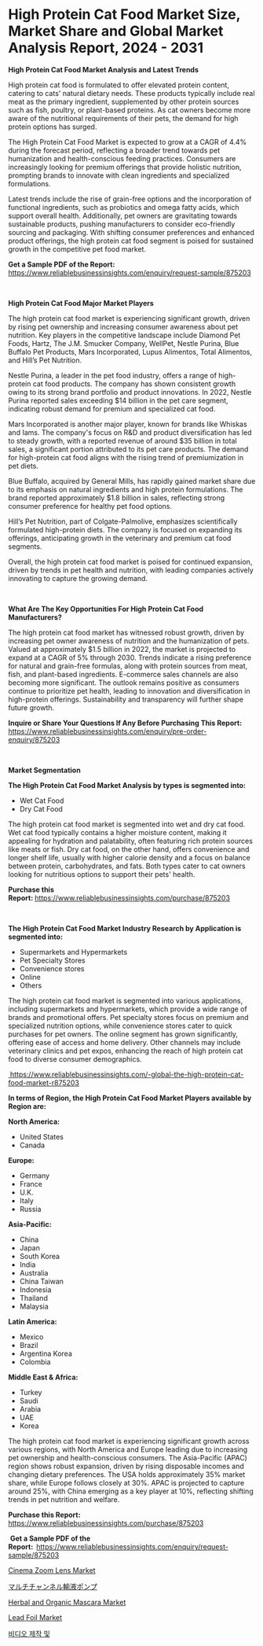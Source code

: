 <p><h1>High Protein Cat Food Market Size, Market Share and Global Market Analysis Report, 2024 - 2031</h1></p><p><strong>High Protein Cat Food Market Analysis and Latest Trends</strong></p>
<p><p>High protein cat food is formulated to offer elevated protein content, catering to cats' natural dietary needs. These products typically include real meat as the primary ingredient, supplemented by other protein sources such as fish, poultry, or plant-based proteins. As cat owners become more aware of the nutritional requirements of their pets, the demand for high protein options has surged.</p><p>The High Protein Cat Food Market is expected to grow at a CAGR of 4.4% during the forecast period, reflecting a broader trend towards pet humanization and health-conscious feeding practices. Consumers are increasingly looking for premium offerings that provide holistic nutrition, prompting brands to innovate with clean ingredients and specialized formulations. </p><p>Latest trends include the rise of grain-free options and the incorporation of functional ingredients, such as probiotics and omega fatty acids, which support overall health. Additionally, pet owners are gravitating towards sustainable products, pushing manufacturers to consider eco-friendly sourcing and packaging. With shifting consumer preferences and enhanced product offerings, the high protein cat food segment is poised for sustained growth in the competitive pet food market.</p></p>
<p><strong>Get a Sample PDF of the Report:&nbsp;</strong> <a href="https://www.reliablebusinessinsights.com/enquiry/request-sample/875203">https://www.reliablebusinessinsights.com/enquiry/request-sample/875203</a></p>
<p>&nbsp;</p>
<p><strong>High Protein Cat Food Major Market Players</strong></p>
<p><p>The high protein cat food market is experiencing significant growth, driven by rising pet ownership and increasing consumer awareness about pet nutrition. Key players in the competitive landscape include Diamond Pet Foods, Hartz, The J.M. Smucker Company, WellPet, Nestle Purina, Blue Buffalo Pet Products, Mars Incorporated, Lupus Alimentos, Total Alimentos, and Hill’s Pet Nutrition.</p><p>Nestle Purina, a leader in the pet food industry, offers a range of high-protein cat food products. The company has shown consistent growth owing to its strong brand portfolio and product innovations. In 2022, Nestle Purina reported sales exceeding $14 billion in the pet care segment, indicating robust demand for premium and specialized cat food.</p><p>Mars Incorporated is another major player, known for brands like Whiskas and Iams. The company's focus on R&D and product diversification has led to steady growth, with a reported revenue of around $35 billion in total sales, a significant portion attributed to its pet care products. The demand for high-protein cat food aligns with the rising trend of premiumization in pet diets.</p><p>Blue Buffalo, acquired by General Mills, has rapidly gained market share due to its emphasis on natural ingredients and high protein formulations. The brand reported approximately $1.8 billion in sales, reflecting strong consumer preference for healthy pet food options.</p><p>Hill’s Pet Nutrition, part of Colgate-Palmolive, emphasizes scientifically formulated high-protein diets. The company is focused on expanding its offerings, anticipating growth in the veterinary and premium cat food segments.</p><p>Overall, the high protein cat food market is poised for continued expansion, driven by trends in pet health and nutrition, with leading companies actively innovating to capture the growing demand.</p></p>
<p>&nbsp;</p>
<p><strong>What Are The Key Opportunities For High Protein Cat Food Manufacturers?</strong></p>
<p><p>The high protein cat food market has witnessed robust growth, driven by increasing pet owner awareness of nutrition and the humanization of pets. Valued at approximately $1.5 billion in 2022, the market is projected to expand at a CAGR of 5% through 2030. Trends indicate a rising preference for natural and grain-free formulas, along with protein sources from meat, fish, and plant-based ingredients. E-commerce sales channels are also becoming more significant. The outlook remains positive as consumers continue to prioritize pet health, leading to innovation and diversification in high-protein offerings. Sustainability and transparency will further shape future growth.</p></p>
<p><strong>Inquire or Share Your Questions If Any Before Purchasing This Report:</strong> <a href="https://www.reliablebusinessinsights.com/enquiry/pre-order-enquiry/875203">https://www.reliablebusinessinsights.com/enquiry/pre-order-enquiry/875203</a></p>
<p>&nbsp;</p>
<p><strong>Market Segmentation</strong></p>
<p><strong>The High Protein Cat Food Market Analysis by types is segmented into:</strong></p>
<p><ul><li>Wet Cat Food</li><li>Dry Cat Food</li></ul></p>
<p><p>The high protein cat food market is segmented into wet and dry cat food. Wet cat food typically contains a higher moisture content, making it appealing for hydration and palatability, often featuring rich protein sources like meats or fish. Dry cat food, on the other hand, offers convenience and longer shelf life, usually with higher calorie density and a focus on balance between protein, carbohydrates, and fats. Both types cater to cat owners looking for nutritious options to support their pets' health.</p></p>
<p><strong>Purchase this Report:&nbsp;</strong><a href="https://www.reliablebusinessinsights.com/purchase/875203">https://www.reliablebusinessinsights.com/purchase/875203</a></p>
<p>&nbsp;</p>
<p><strong>The High Protein Cat Food Market Industry Research by Application is segmented into:</strong></p>
<p><ul><li>Supermarkets and Hypermarkets</li><li>Pet Specialty Stores</li><li>Convenience stores</li><li>Online</li><li>Others</li></ul></p>
<p><p>The high protein cat food market is segmented into various applications, including supermarkets and hypermarkets, which provide a wide range of brands and promotional offers. Pet specialty stores focus on premium and specialized nutrition options, while convenience stores cater to quick purchases for pet owners. The online segment has grown significantly, offering ease of access and home delivery. Other channels may include veterinary clinics and pet expos, enhancing the reach of high protein cat food to diverse consumer demographics.</p></p>
<p><a href="https://www.reliablebusinessinsights.com/-global-the-high-protein-cat-food-market-r875203">&nbsp;https://www.reliablebusinessinsights.com/-global-the-high-protein-cat-food-market-r875203</a></p>
<p><strong>In terms of Region, the High Protein Cat Food Market Players available by Region are:</strong></p>
<p>
    <p> <strong> North America: </strong>
        <ul>
            <li>United States</li>
            <li>Canada</li>
        </ul>
        </p> 
    <p> <strong> Europe: </strong>
        <ul>
            <li>Germany</li>
            <li>France</li>
            <li>U.K.</li>
            <li>Italy</li>
            <li>Russia</li>
        </ul>
        </p> 
    <p> <strong> Asia-Pacific: </strong>
        <ul>
            <li>China</li>
            <li>Japan</li>
            <li>South Korea</li>
            <li>India</li>
            <li>Australia</li>
            <li>China Taiwan</li>
            <li>Indonesia</li>
            <li>Thailand</li>
            <li>Malaysia</li>
        </ul>
        </p> 
    <p> <strong> Latin America: </strong>
        <ul>
            <li>Mexico</li>
            <li>Brazil</li>
            <li>Argentina Korea</li>
            <li>Colombia</li>
        </ul>
        </p> 
    <p> <strong> Middle East & Africa: </strong>
        <ul>
            <li>Turkey</li>
            <li>Saudi</li>
            <li>Arabia</li>
            <li>UAE</li>
            <li>Korea</li>
        </ul>
    </p>
    </p>
<p><p>The high protein cat food market is experiencing significant growth across various regions, with North America and Europe leading due to increasing pet ownership and health-conscious consumers. The Asia-Pacific (APAC) region shows robust expansion, driven by rising disposable incomes and changing dietary preferences. The USA holds approximately 35% market share, while Europe follows closely at 30%. APAC is projected to capture around 25%, with China emerging as a key player at 10%, reflecting shifting trends in pet nutrition and welfare.</p></p>
<p><strong>Purchase this Report: </strong><a href="https://www.reliablebusinessinsights.com/purchase/875203">https://www.reliablebusinessinsights.com/purchase/875203</a></p>
<p>&nbsp;<strong>Get a Sample PDF of the Report:&nbsp;&nbsp;</strong><a href="https://www.reliablebusinessinsights.com/enquiry/request-sample/875203">https://www.reliablebusinessinsights.com/enquiry/request-sample/875203</a></p>
<p><strong></strong></p>
<p><p><a href="https://www.linkedin.com/pulse/global-market-pulse-trends-growth-analysis-cinema-zoom-lens-2ghyf?trackingId=u7F7DMeSTv6EJ%2FjA2%2Bwq8A%3D%3D">Cinema Zoom Lens Market</a></p><p><a href="https://medium.com/@larrylemkert567/multi-channel-infusion-pumps-market-%E3%81%AF-%E3%82%B3%E3%82%B9%E3%83%88%E7%AE%A1%E7%90%86%E3%81%A8%E5%8A%B9%E7%8E%87%E5%90%91%E4%B8%8A%E3%82%92%E5%84%AA%E5%85%88%E3%81%97%E3%81%BE%E3%81%99-%E3%81%95%E3%82%89%E3%81%AB-%E5%A0%B1%E5%91%8A%E6%9B%B8%E3%81%AF%E5%B8%82%E5%A0%B4%E3%81%AE%E9%9C%80%E8%A6%81%E9%9D%A2%E3%81%A8%E4%BE%9B%E7%B5%A6%E9%9D%A2%E3%81%AE%E4%B8%A1%E6%96%B9%E3%82%92%E3%82%AB%E3%83%90%E3%83%BC%E3%81%97%E3%81%A6%E3%81%84%E3%81%BE%E3%81%99-025a7a67d347">マルチチャンネル輸液ポンプ</a></p><p><a href="https://github.com/GenaGaines34/Market-Research-Report-List-1/blob/main/herbal-and-organic-mascara-market.md">Herbal and Organic Mascara Market</a></p><p><a href="https://medium.com/@hernandezdorothy026/the-global-market-overview-of-the-lead-foil-market-provides-a-unique-perspective-on-the-key-de12c6be3e5a">Lead Foil Market</a></p><p><a href="https://medium.com/@scotthereford10/%EC%84%B1%EC%9E%A5-%EC%9E%A0%EC%9E%AC%EB%A0%A5-%EC%97%B4%EA%B8%B0-2024%EB%85%84%EB%B6%80%ED%84%B0-2031%EB%85%84%EA%B9%8C%EC%A7%80%EC%9D%98-%EB%B9%84%EB%94%94%EC%98%A4-%EC%A0%9C%EC%9E%91-%EC%8B%9C%EC%9E%A5-%EC%A0%84%EB%9E%B5-%EB%B6%84%EC%84%9D-%EB%B0%8F-%EC%8B%9C%EC%9E%A5-%EC%A0%84%EB%A7%9D-f093d891647a">비디오 제작 및</a></p></p>